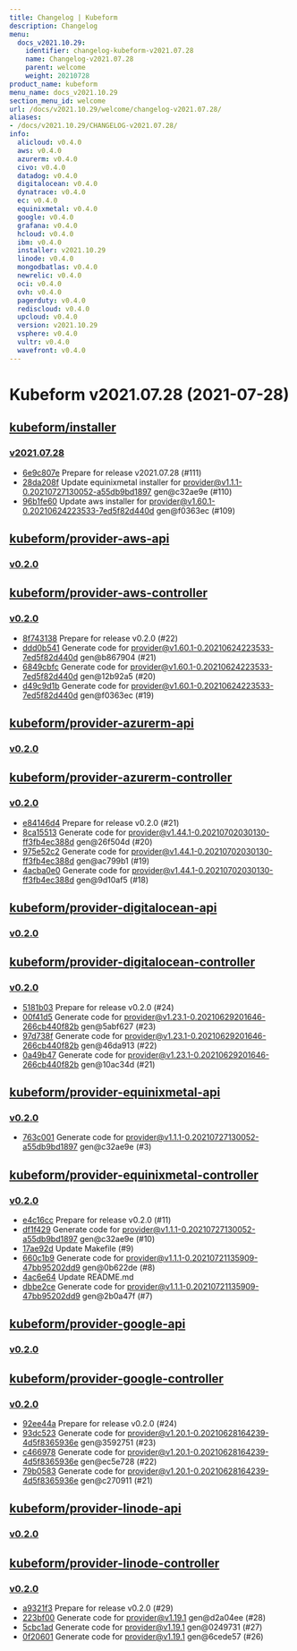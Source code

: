 ```yaml
---
title: Changelog | Kubeform
description: Changelog
menu:
  docs_v2021.10.29:
    identifier: changelog-kubeform-v2021.07.28
    name: Changelog-v2021.07.28
    parent: welcome
    weight: 20210728
product_name: kubeform
menu_name: docs_v2021.10.29
section_menu_id: welcome
url: /docs/v2021.10.29/welcome/changelog-v2021.07.28/
aliases:
- /docs/v2021.10.29/CHANGELOG-v2021.07.28/
info:
  alicloud: v0.4.0
  aws: v0.4.0
  azurerm: v0.4.0
  civo: v0.4.0
  datadog: v0.4.0
  digitalocean: v0.4.0
  dynatrace: v0.4.0
  ec: v0.4.0
  equinixmetal: v0.4.0
  google: v0.4.0
  grafana: v0.4.0
  hcloud: v0.4.0
  ibm: v0.4.0
  installer: v2021.10.29
  linode: v0.4.0
  mongodbatlas: v0.4.0
  newrelic: v0.4.0
  oci: v0.4.0
  ovh: v0.4.0
  pagerduty: v0.4.0
  rediscloud: v0.4.0
  upcloud: v0.4.0
  version: v2021.10.29
  vsphere: v0.4.0
  vultr: v0.4.0
  wavefront: v0.4.0
---
```


# Kubeform v2021.07.28 (2021-07-28)


## [kubeform/installer](https://github.com/kubeform/installer)

### [v2021.07.28](https://github.com/kubeform/installer/releases/tag/v2021.07.28)

- [6e9c807e](https://github.com/kubeform/installer/commit/6e9c807e) Prepare for release v2021.07.28 (#111)
- [28da208f](https://github.com/kubeform/installer/commit/28da208f) Update equinixmetal installer for provider@v1.1.1-0.20210727130052-a55db9bd1897 gen@c32ae9e (#110)
- [96b1fe60](https://github.com/kubeform/installer/commit/96b1fe60) Update aws installer for provider@v1.60.1-0.20210624223533-7ed5f82d440d gen@f0363ec (#109)



## [kubeform/provider-aws-api](https://github.com/kubeform/provider-aws-api)

### [v0.2.0](https://github.com/kubeform/provider-aws-api/releases/tag/v0.2.0)




## [kubeform/provider-aws-controller](https://github.com/kubeform/provider-aws-controller)

### [v0.2.0](https://github.com/kubeform/provider-aws-controller/releases/tag/v0.2.0)

- [8f743138](https://github.com/kubeform/provider-aws-controller/commit/8f743138) Prepare for release v0.2.0 (#22)
- [ddd0b541](https://github.com/kubeform/provider-aws-controller/commit/ddd0b541) Generate code for provider@v1.60.1-0.20210624223533-7ed5f82d440d gen@b867904 (#21)
- [6849cbfc](https://github.com/kubeform/provider-aws-controller/commit/6849cbfc) Generate code for provider@v1.60.1-0.20210624223533-7ed5f82d440d gen@12b92a5 (#20)
- [d49c9d1b](https://github.com/kubeform/provider-aws-controller/commit/d49c9d1b) Generate code for provider@v1.60.1-0.20210624223533-7ed5f82d440d gen@f0363ec (#19)



## [kubeform/provider-azurerm-api](https://github.com/kubeform/provider-azurerm-api)

### [v0.2.0](https://github.com/kubeform/provider-azurerm-api/releases/tag/v0.2.0)




## [kubeform/provider-azurerm-controller](https://github.com/kubeform/provider-azurerm-controller)

### [v0.2.0](https://github.com/kubeform/provider-azurerm-controller/releases/tag/v0.2.0)

- [e84146d4](https://github.com/kubeform/provider-azurerm-controller/commit/e84146d4) Prepare for release v0.2.0 (#21)
- [8ca15513](https://github.com/kubeform/provider-azurerm-controller/commit/8ca15513) Generate code for provider@v1.44.1-0.20210702030130-ff3fb4ec388d gen@26f504d (#20)
- [975e52c2](https://github.com/kubeform/provider-azurerm-controller/commit/975e52c2) Generate code for provider@v1.44.1-0.20210702030130-ff3fb4ec388d gen@ac799b1 (#19)
- [4acba0e0](https://github.com/kubeform/provider-azurerm-controller/commit/4acba0e0) Generate code for provider@v1.44.1-0.20210702030130-ff3fb4ec388d gen@9d10af5 (#18)



## [kubeform/provider-digitalocean-api](https://github.com/kubeform/provider-digitalocean-api)

### [v0.2.0](https://github.com/kubeform/provider-digitalocean-api/releases/tag/v0.2.0)




## [kubeform/provider-digitalocean-controller](https://github.com/kubeform/provider-digitalocean-controller)

### [v0.2.0](https://github.com/kubeform/provider-digitalocean-controller/releases/tag/v0.2.0)

- [5181b03](https://github.com/kubeform/provider-digitalocean-controller/commit/5181b03) Prepare for release v0.2.0 (#24)
- [00f41d5](https://github.com/kubeform/provider-digitalocean-controller/commit/00f41d5) Generate code for provider@v1.23.1-0.20210629201646-266cb440f82b gen@5abf627 (#23)
- [97d738f](https://github.com/kubeform/provider-digitalocean-controller/commit/97d738f) Generate code for provider@v1.23.1-0.20210629201646-266cb440f82b gen@46da913 (#22)
- [0a49b47](https://github.com/kubeform/provider-digitalocean-controller/commit/0a49b47) Generate code for provider@v1.23.1-0.20210629201646-266cb440f82b gen@10ac34d (#21)



## [kubeform/provider-equinixmetal-api](https://github.com/kubeform/provider-equinixmetal-api)

### [v0.2.0](https://github.com/kubeform/provider-equinixmetal-api/releases/tag/v0.2.0)

- [763c001](https://github.com/kubeform/provider-equinixmetal-api/commit/763c001) Generate code for provider@v1.1.1-0.20210727130052-a55db9bd1897 gen@c32ae9e (#3)



## [kubeform/provider-equinixmetal-controller](https://github.com/kubeform/provider-equinixmetal-controller)

### [v0.2.0](https://github.com/kubeform/provider-equinixmetal-controller/releases/tag/v0.2.0)

- [e4c16cc](https://github.com/kubeform/provider-equinixmetal-controller/commit/e4c16cc) Prepare for release v0.2.0 (#11)
- [df1f429](https://github.com/kubeform/provider-equinixmetal-controller/commit/df1f429) Generate code for provider@v1.1.1-0.20210727130052-a55db9bd1897 gen@c32ae9e (#10)
- [17ae92d](https://github.com/kubeform/provider-equinixmetal-controller/commit/17ae92d) Update Makefile (#9)
- [660c1b9](https://github.com/kubeform/provider-equinixmetal-controller/commit/660c1b9) Generate code for provider@v1.1.1-0.20210721135909-47bb95202dd9 gen@0b622de (#8)
- [4ac6e64](https://github.com/kubeform/provider-equinixmetal-controller/commit/4ac6e64) Update README.md
- [dbbe2ce](https://github.com/kubeform/provider-equinixmetal-controller/commit/dbbe2ce) Generate code for provider@v1.1.1-0.20210721135909-47bb95202dd9 gen@2b0a47f (#7)



## [kubeform/provider-google-api](https://github.com/kubeform/provider-google-api)

### [v0.2.0](https://github.com/kubeform/provider-google-api/releases/tag/v0.2.0)




## [kubeform/provider-google-controller](https://github.com/kubeform/provider-google-controller)

### [v0.2.0](https://github.com/kubeform/provider-google-controller/releases/tag/v0.2.0)

- [92ee44a](https://github.com/kubeform/provider-google-controller/commit/92ee44a) Prepare for release v0.2.0 (#24)
- [93dc523](https://github.com/kubeform/provider-google-controller/commit/93dc523) Generate code for provider@v1.20.1-0.20210628164239-4d5f8365936e gen@3592751 (#23)
- [c466978](https://github.com/kubeform/provider-google-controller/commit/c466978) Generate code for provider@v1.20.1-0.20210628164239-4d5f8365936e gen@ec5e728 (#22)
- [79b0583](https://github.com/kubeform/provider-google-controller/commit/79b0583) Generate code for provider@v1.20.1-0.20210628164239-4d5f8365936e gen@c270911 (#21)



## [kubeform/provider-linode-api](https://github.com/kubeform/provider-linode-api)

### [v0.2.0](https://github.com/kubeform/provider-linode-api/releases/tag/v0.2.0)




## [kubeform/provider-linode-controller](https://github.com/kubeform/provider-linode-controller)

### [v0.2.0](https://github.com/kubeform/provider-linode-controller/releases/tag/v0.2.0)

- [a9321f3](https://github.com/kubeform/provider-linode-controller/commit/a9321f3) Prepare for release v0.2.0 (#29)
- [223bf00](https://github.com/kubeform/provider-linode-controller/commit/223bf00) Generate code for provider@v1.19.1 gen@d2a04ee (#28)
- [5cbc1ad](https://github.com/kubeform/provider-linode-controller/commit/5cbc1ad) Generate code for provider@v1.19.1 gen@0249731 (#27)
- [0f20601](https://github.com/kubeform/provider-linode-controller/commit/0f20601) Generate code for provider@v1.19.1 gen@6cede57 (#26)




